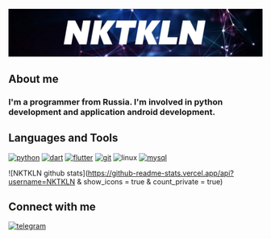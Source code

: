 ![Header](https://github.com/NKTKLN/NKTKLN/blob/main/attachments/background.jpg)

## About me
### I'm a programmer from Russia. I'm involved in python development and application android development.

## Languages and Tools
<p><a href="https://www.python.org/"><img src="https://devicons.github.io/devicon/devicon.git/icons/python/python-original.svg" alt="python" width="30" height="30"/></a>
<a href="https://dart.dev/"><img src="https://www.vectorlogo.zone/logos/dartlang/dartlang-icon.svg" alt="dart" width="30" height="30"/></a>
<a href="https://flutter.dev/"><img src="https://www.vectorlogo.zone/logos/flutterio/flutterio-icon.svg" alt="flutter" width="30" height="30"/></a>
<a href="https://git-scm.com/"><img src="https://www.vectorlogo.zone/logos/git-scm/git-scm-icon.svg" alt="git" width="30" height="30"/></a>
<img src="https://devicons.github.io/devicon/devicon.git/icons/linux/linux-original.svg" alt="linux" width="30" height="30"/>
<a href="https://www.mysql.com/"><img src="https://devicons.github.io/devicon/devicon.git/icons/mysql/mysql-original-wordmark.svg" alt="mysql" width="30" height="30"/></a></p>

![NKTKLN github stats](https://github-readme-stats.vercel.app/api?username=NKTKLN & show_icons = true & count_private = true)

## Connect with me
<a href="https://t.me/NKTKLN"><img src="https://img.icons8.com/fluent/144/000000/telegram-app.png" alt="telegram" width="44" height="44"/></a>
